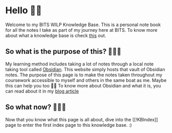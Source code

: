 # Hello 👋🏽
Welcome to my BITS WILP Knowledge Base. This is a personal note book for all the notes I take as part of my journey here at BITS. To know more about what a knowledge base is check [this](https://en.wikipedia.org/wiki/Knowledge_base) out.

## So what is the purpose of this? 🤷🏽‍♂️
My learning method includes taking a lot of notes through a local note taking tool called [Obsidian](https://obsidian.md/). This website simply hosts that vault of Obsidian notes. The purpose of this page is to make the notes taken throughout my coursework accessible to myself and others in the same boat as me. Maybe this can help you too 🤘🏽
To know more about Obsidian and what it is, you can read about it in my [blog article](https://medium.com/jagb/obsidian-as-a-second-brain-261706c19a27)

## So what now? 💁🏽‍♂️
Now that you know what this page is all about, dive into the [[!KBIndex]] page to enter the first index page to this knowledge base. :)